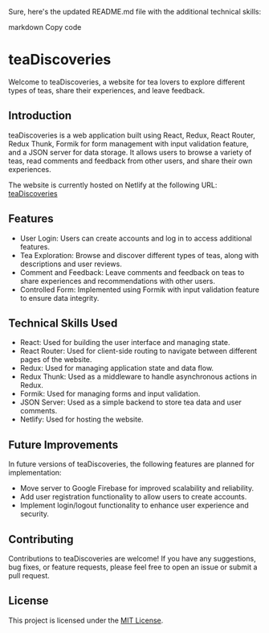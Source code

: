 
Sure, here's the updated README.md file with the additional technical skills:

markdown
Copy code
# teaDiscoveries

Welcome to teaDiscoveries, a website for tea lovers to explore different types of teas, share their experiences, and leave feedback.

## Introduction

teaDiscoveries is a web application built using React, Redux, React Router, Redux Thunk, Formik for form management with input validation feature, and a JSON server for data storage. It allows users to browse a variety of teas, read comments and feedback from other users, and share their own experiences.

The website is currently hosted on Netlify at the following URL: [teaDiscoveries](https://celebrated-khapse-6278d3.netlify.app/)

## Features

- User Login: Users can create accounts and log in to access additional features.
- Tea Exploration: Browse and discover different types of teas, along with descriptions and user reviews.
- Comment and Feedback: Leave comments and feedback on teas to share experiences and recommendations with other users.
- Controlled Form: Implemented using Formik with input validation feature to ensure data integrity.

## Technical Skills Used

- React: Used for building the user interface and managing state.
- React Router: Used for client-side routing to navigate between different pages of the website.
- Redux: Used for managing application state and data flow.
- Redux Thunk: Used as a middleware to handle asynchronous actions in Redux.
- Formik: Used for managing forms and input validation.
- JSON Server: Used as a simple backend to store tea data and user comments.
- Netlify: Used for hosting the website.

## Future Improvements

In future versions of teaDiscoveries, the following features are planned for implementation:

- Move server to Google Firebase for improved scalability and reliability.
- Add user registration functionality to allow users to create accounts.
- Implement login/logout functionality to enhance user experience and security.

## Contributing

Contributions to teaDiscoveries are welcome! If you have any suggestions, bug fixes, or feature requests, please feel free to open an issue or submit a pull request.

## License

This project is licensed under the [MIT License](LICENSE).